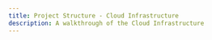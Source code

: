 ```yaml
---
title: Project Structure - Cloud Infrastructure
description: A walkthrough of the Cloud Infrastructure
---
```


